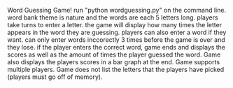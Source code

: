 Word Guessing Game!
run "python wordguessing.py" on the command line.
word bank theme is nature and the words are each 5 letters long.
players take turns to enter a letter.
the game will display how many times the letter appears in the word they are guessing.
players can also enter a word if they want.
can only enter words inccorectly 3 times before the game is over and they lose. 
if the player enters the correct word, game ends and displays the scores as well as the amount of times the player guessed the word.
Game also displays the players scores in a bar graph at the end. 
Game supports multiple players.
Game does not list the letters that the players have picked (players must go off of memory).
